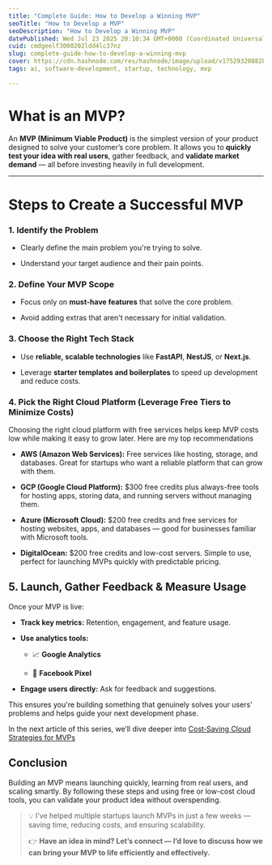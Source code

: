 ```yaml
---
title: "Complete Guide: How to Develop a Winning MVP"
seoTitle: "How to Develop a MVP"
seoDescription: "How to Develop a Winning MVP"
datePublished: Wed Jul 23 2025 20:10:34 GMT+0000 (Coordinated Universal Time)
cuid: cmdgeelf3000202ldd4lc37nz
slug: complete-guide-how-to-develop-a-winning-mvp
cover: https://cdn.hashnode.com/res/hashnode/image/upload/v1752932088281/b857ad65-baa6-4784-9947-2e624ea4e87e.png
tags: ai, software-development, startup, technology, mvp

---
```


# **What is an MVP?**

An **MVP (Minimum Viable Product)** is the simplest version of your product designed to solve your customer’s core problem. It allows you to **quickly test your idea with real users**, gather feedback, and **validate market demand** — all before investing heavily in full development.

---

# **Steps to Create a Successful MVP**

### **1\. Identify the Problem**

* Clearly define the main problem you're trying to solve.
    
* Understand your target audience and their pain points.
    

### **2\. Define Your MVP Scope**

* Focus only on **must-have features** that solve the core problem.
    
* Avoid adding extras that aren't necessary for initial validation.
    

### **3\. Choose the Right Tech Stack**

* Use **reliable, scalable technologies** like **FastAPI**, **NestJS**, or **Next.js**.
    
* Leverage **starter templates and boilerplates** to speed up development and reduce costs.
    

### **4\. Pick the Right Cloud Platform (Leverage Free Tiers to Minimize Costs)**

Choosing the right cloud platform with free services helps keep MVP costs low while making it easy to grow later. Here are my top recommendations

* **AWS (Amazon Web Services):** Free services like hosting, storage, and databases. Great for startups who want a reliable platform that can grow with them.
    
* **GCP (Google Cloud Platform):** $300 free credits plus always-free tools for hosting apps, storing data, and running servers without managing them.
    
* **Azure (Microsoft Cloud):** $200 free credits and free services for hosting websites, apps, and databases — good for businesses familiar with Microsoft tools.
    
* **DigitalOcean:** $200 free credits and low-cost servers. Simple to use, perfect for launching MVPs quickly with predictable pricing.
    

## **5\. Launch, Gather Feedback & Measure Usage**

Once your MVP is live:

* **Track key metrics:** Retention, engagement, and feature usage.
    
* **Use analytics tools:**
    
    * 📈 **Google Analytics**
        
    * 🎯 **Facebook Pixel**
        
* **Engage users directly:** Ask for feedback and suggestions.
    

This ensures you're building something that genuinely solves your users' problems and helps guide your next development phase.

In the next article of this series, we’ll dive deeper into [Cost‑Saving Cloud Strategies for MVPs](https://iamhabibqureshi.com/cost-effective-cloud-solutions-to-build-your-mvp)

## **Conclusion**

Building an MVP means launching quickly, learning from real users, and scaling smartly. By following these steps and using free or low-cost cloud tools, you can validate your product idea without overspending.

> 💡 I’ve helped multiple startups launch MVPs in just a few weeks — saving time, reducing costs, and ensuring scalability.
> 
> 👉 **Have an idea in mind? Let’s connect — I’d love to discuss how we can bring your MVP to life efficiently and effectively.**